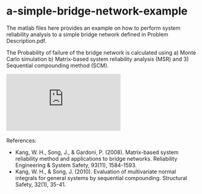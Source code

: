 # a-simple-bridge-network-example

The matlab files here provides an example on how to perform system reliability analysis to a simple bridge network defined in Problem Description.pdf.

The Probability of failure of the bridge network is calculated using a) Monte Carlo simulation b) Matrix-based system reliability analysis (MSR) and 3) Sequential compounding method (SCM).

![Alt text](https://github.com/nophibiton/Struct_Reliability/blob/a1b9426e5bd41b11c7abeb09e7e43723cc3a646d/a-simple-bridge-network-example/ProblemDescription.pdf)

References:
- Kang, W. H., Song, J., & Gardoni, P. (2008). Matrix-based system reliability method and applications to bridge networks. Reliability Engineering & System Safety, 93(11), 1584-1593.
- Kang, W. H., & Song, J. (2010). Evaluation of multivariate normal integrals for general systems by sequential compounding. Structural Safety, 32(1), 35-41.

